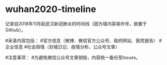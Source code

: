 # wuhan2020-timeline
记录自2018年11月起武汉新冠肺炎的时间线（因为墙内容易炸号，故置于Github）。

#采录内容包括：
#官方信息（微博、微信官方公众号、政府网站、医院报告）
#企业信息
#社会舆情（封城日记、疫情分析、公众号文章）

#注意事项：
#为避免微信公众号文章销毁，内容统一备份至Issues。
